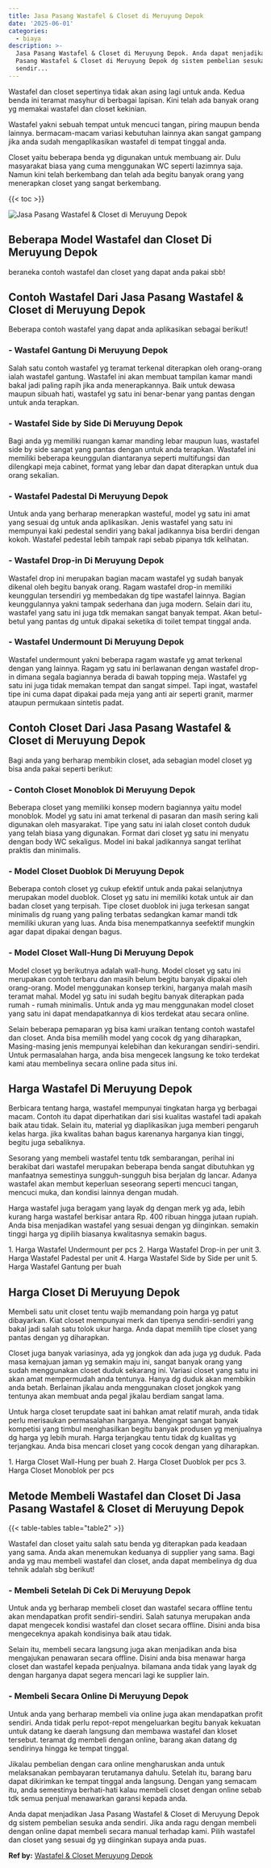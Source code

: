 ```yaml
---
title: Jasa Pasang Wastafel & Closet di Meruyung Depok
date: '2025-06-01'
categories:
  - biaya
description: >-
  Jasa Pasang Wastafel & Closet di Meruyung Depok. Anda dapat menjadikan Jasa
  Pasang Wastafel & Closet di Meruyung Depok dg sistem pembelian sesuka anda
  sendir...
---
```


Wastafel dan closet sepertinya tidak akan asing lagi untuk anda. Kedua benda ini teramat masyhur di berbagai lapisan. Kini telah ada banyak orang yg memakai wastafel dan closet kekinian.

Wastafel yakni sebuah tempat untuk mencuci tangan, piring maupun benda lainnya. bermacam-macam variasi kebutuhan lainnya akan sangat gampang jika anda sudah mengaplikasikan wastafel di tempat tinggal anda.

Closet yaitu beberapa benda yg digunakan untuk membuang air. Dulu masyarakat biasa yang cuma menggunakan WC seperti lazimnya saja. Namun kini telah berkembang dan telah ada begitu banyak orang yang menerapkan closet yang sangat berkembang.

{{< toc >}}

![Jasa Pasang Wastafel & Closet di Meruyung Depok](/images/wastafel-closet-murah61.png)

## Beberapa Model Wastafel dan Closet Di Meruyung Depok

beraneka contoh wastafel dan closet yang dapat anda pakai sbb!

## Contoh Wastafel Dari Jasa Pasang Wastafel & Closet di Meruyung Depok

Beberapa contoh wastafel yang dapat anda aplikasikan sebagai berikut!

### \- Wastafel Gantung Di Meruyung Depok

Salah satu contoh wastafel yg teramat terkenal diterapkan oleh orang-orang ialah wastafel gantung. Wastafel ini akan membuat tampilan kamar mandi bakal jadi paling rapih jika anda menerapkannya. Baik untuk dewasa maupun sibuah hati, wastafel yg satu ini benar-benar yang pantas dengan untuk anda terapkan.

### \- Wastafel Side by Side Di Meruyung Depok

Bagi anda yg memiliki ruangan kamar manding lebar maupun luas, wastafel side by side sangat yang pantas dengan untuk anda terapkan. Wastafel ini memiliki beberapa keunggulan diantaranya seperti multifungsi dan dilengkapi meja cabinet, format yang lebar dan dapat diterapkan untuk dua orang sekalian.

### \- Wastafel Padestal Di Meruyung Depok

Untuk anda yang berharap menerapkan wasteful, model yg satu ini amat yang sesuai dg untuk anda aplikasikan. Jenis wastafel yang satu ini mempunyai kaki pedestal sendiri yang bakal jadikannya bisa berdiri dengan kokoh. Wastafel pedestal lebih tampak rapi sebab pipanya tdk kelihatan.

### \- Wastafel Drop-in Di Meruyung Depok

Wastafel drop ini merupakan bagian macam wastafel yg sudah banyak dikenal oleh begitu banyak orang. Ragam wastafel drop-in memiliki keunggulan tersendiri yg membedakan dg tipe wastafel lainnya. Bagian keunggulannya yakni tampak sederhana dan juga modern. Selain dari itu, wastafel yang satu ini juga tdk memakan sangat banyak tempat. Akan betul-betul yang pantas dg untuk dipakai seketika di toilet tempat tinggal anda.

### \- Wastafel Undermount Di Meruyung Depok

Wastafel undermount yakni beberapa ragam wastafe yg amat terkenal dengan yang lainnya. Ragam yg satu ini berlawanan dengan wastafel drop-in dimana segala bagiannya berada di bawah topping meja. Wastafel yg satu ini juga tidak memakan tempat dan sangat simpel. Tapi ingat, wastafel tipe ini cuma dapat dipakai pada meja yang anti air seperti granit, marmer ataupun permukaan sintetis padat.

## Contoh Closet Dari Jasa Pasang Wastafel & Closet di Meruyung Depok

Bagi anda yang berharap membikin closet, ada sebagian model closet yg bisa anda pakai seperti berikut:

### \- Contoh Closet Monoblok Di Meruyung Depok

Beberapa closet yang memiliki konsep modern bagiannya yaitu model monoblok. Model yg satu ini amat terkenal di pasaran dan masih sering kali digunakan oleh masyarakat. Tipe yang satu ini ialah closet contoh duduk yang telah biasa yang digunakan. Format dari closet yg satu ini menyatu dengan body WC sekaligus. Model ini bakal jadikannya sangat terlihat praktis dan minimalis.

### \- Model Closet Duoblok Di Meruyung Depok

Beberapa contoh closet yg cukup efektif untuk anda pakai selanjutnya merupakan model duoblok. Closet yg satu ini memiliki kotak untuk air dan badan closet yang terpisah. Tipe closet duoblok ini juga terkesan sangat minimalis dg ruang yang paling terbatas sedangkan kamar mandi tdk memiliki ukuran yang luas. Anda bisa menempatkannya seefektif mungkin agar dapat dipakai dengan bagus.

### \- Model Closet Wall-Hung Di Meruyung Depok

Model closet yg berikutnya adalah wall-hung. Model closet yg satu ini merupakan contoh terbaru dan masih belum begitu banyak dipakai oleh orang-orang. Model menggunakan konsep terkini, harganya malah masih teramat mahal. Model yg satu ini sudah begitu banyak diterapkan pada rumah - rumah minimalis. Untuk anda yg mau menggunakan model closet yang satu ini dapat mendapatkannya di kios terdekat atau secara online.

Selain beberapa pemaparan yg bisa kami uraikan tentang contoh wastafel dan closet. Anda bisa memilih model yang cocok dg yang diharapkan, Masing-masing jenis mempunyai kelebihan dan kekurangan sendiri-sendiri. Untuk permasalahan harga, anda bisa mengecek langsung ke toko terdekat kami atau membelinya secara online pada situs ini.

## Harga Wastafel Di Meruyung Depok

Berbicara tentang harga, wastafel mempunyai tingkatan harga yg berbagai macam. Contoh itu dapat diperhatikan dari sisi kualitas wastafel tadi apakah baik atau tidak. Selain itu, material yg diaplikasikan juga memberi pengaruh kelas harga. jika kwalitas bahan bagus karenanya harganya kian tinggi, begitu juga sebaliknya.

Sesorang yang membeli wastafel tentu tdk sembarangan, perihal ini berakibat dari wastafel merupakan beberapa benda sangat dibutuhkan yg manfaatnya semestinya sungguh-sungguh bisa berjalan dg lancar. Adanya wastafel akan membut keperluan seseorang seperti mencuci tangan, mencuci muka, dan kondisi lainnya dengan mudah.

Harga wastafel juga beragam yang layak dg dengan merk yg ada, lebih kurang harga wastafel berkisar antara Rp. 400 ribuan hingga jutaan rupiah. Anda bisa menjadikan wastafel yang sesuai dengan yg diinginkan. semakin tinggi harga yg dipilih biasanya kwalitasnya semakin bagus.

1\. Harga Wastafel Undermount per pcs 2. Harga Wastafel Drop-in per unit 3. Harga Wastafel Padestal per unit 4. Harga Wastafel Side by Side per unit 5. Harga Wastafel Gantung per buah

## Harga Closet Di Meruyung Depok

Membeli satu unit closet tentu wajib memandang poin harga yg patut dibayarkan. Kiat closet mempunyai merk dan tipenya sendiri-sendiri yang bakal jadi salah satu tolok ukur harga. Anda dapat memilih tipe closet yang pantas dengan yg diharapkan.

Closet juga banyak variasinya, ada yg jongkok dan ada juga yg duduk. Pada masa kemajuan jaman yg semakin maju ini, sangat banyak orang yang sudah menggunakan closet duduk sekarang ini. Variasi closet yang satu ini akan amat mempermudah anda tentunya. Hanya dg duduk akan membikin anda betah. Berlainan jikalau anda menggunakan closet jongkok yang tentunya akan membuat anda pegal jikalau berdiam sangat lama.

Untuk harga closet terupdate saat ini bahkan amat relatif murah, anda tidak perlu merisaukan permasalahan harganya. Mengingat sangat banyak kompetisi yang timbul menghasilkan begitu banyak produsen yg menjualnya dg harga yg lebih murah. Harga terjangkau tentu tidak dg kualitas yg terjangkau. Anda bisa mencari closet yang cocok dengan yang diharapkan.

1\. Harga Closet Wall-Hung per buah 2. Harga Closet Duoblok per pcs 3. Harga Closet Monoblok per pcs

## Metode Membeli Wastafel dan Closet Di Jasa Pasang Wastafel & Closet di Meruyung Depok

{{< table-tables table="table2" >}}

Wastafel dan closet yaitu salah satu benda yg diterapkan pada keadaan yang sama. Anda akan menemukan keduanya di supplier yang sama. Bagi anda yg mau membeli wastafel dan closet, anda dapat membelinya dg dua tehnik adalah sbg berikut!

### \- Membeli Setelah Di Cek Di Meruyung Depok

Untuk anda yg berharap membeli closet dan wastafel secara offline tentu akan mendapatkan profit sendiri-sendiri. Salah satunya merupakan anda dapat mengecek kondisi wastafel dan closet secara offline. Disini anda bisa mengeceknya apakah kondisinya baik atau tidak.

Selain itu, membeli secara langsung juga akan menjadikan anda bisa mengajukan penawaran secara offline. Disini anda bisa menawar harga closet dan wastafel kepada penjualnya. bilamana anda tidak yang layak dg dengan harganya dapat segera mencari lagi ke supplier lain.

### \- Membeli Secara Online Di Meruyung Depok

Untuk anda yang berharap membeli via online juga akan mendapatkan profit sendiri. Anda tidak perlu repot-repot mengeluarkan begitu banyak kekuatan untuk datang ke daerah langsung dan membawa wastafel dan kloset tersebut. teramat dg membeli dengan online, barang akan datang dg sendirinya hingga ke tempat tinggal.

Jikalau pembelian dengan cara online mengharuskan anda untuk melaksanakan pembayaran terutamanya dahulu. Setelah itu, barang baru dapat dikirimkan ke tempat tinggal anda langsung. Dengan yang semacam itu, anda semestinya berhati-hati kalau membeli closet dengan online sebab tdk semua penjual menawarkan garansi kepada anda.

Anda dapat menjadikan Jasa Pasang Wastafel & Closet di Meruyung Depok dg sistem pembelian sesuka anda sendiri. Jika anda ragu dengan membeli dengan online dapat membeli secara manual terhadap kami. Pilih wastafel dan closet yang sesuai dg yg diinginkan supaya anda puas.

**Ref by:** [Wastafel & Closet Meruyung Depok](https://id.wikipedia.org/wiki/Wastafel)
